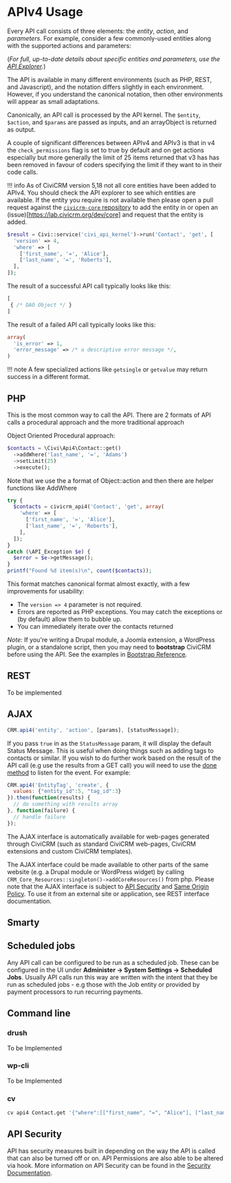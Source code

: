 # APIv4 Usage

Every API call consists of three elements: the *entity*, *action*, and *parameters*.  For example, consider a few commonly-used entities along with the supported actions and parameters:

(*For full, up-to-date details about specific entities and parameters, use the [API Explorer](/api/index.md#api-explorer).*)

The API is available in many different environments (such as PHP, REST, and Javascript), and the notation differs slightly in each environment.
However, if you understand the canonical notation, then other environments will appear as small adaptations.

Canonically, an API call is processed by the API kernel.  The `$entity`, `$action`, and `$params` are passed as inputs, and an arrayObject is returned as output.

A couple of significant differences between APIv4 and APIv3 is that in v4 the `check_permissions` flag is set to true by default and on get actions especially but more generally the limit of 25 items returned that v3 has has been removed in favour of coders specifying the limit if they want to in their code calls.

!!! info
   As of CiviCRM version 5,18 not all core entities have been added to APIv4. You should check the API explorer to see which entities are available. If the entity you require is not available then please open a pull request against the [`civicrm-core` repository](https://github.com/civicrm/civicrm-core) to add the entity in or open an (issue)[https://lab.civicrm.org/dev/core] and request that the entity is added.

```php
$result = Civi::service('civi_api_kernel')->run('Contact', 'get', [
  'version' => 4,
  'where' => [
    ['first_name', '=', 'Alice'],
    ['last_name', '=', 'Roberts'],
  ],
]);
```

The result of a successful API call typically looks like this:

```php
[
 { /* DAO Object */ }
]
```

The result of a failed API call typically looks like this:

```php
array(
  'is_error' => 1,
  'error_message' => /* a descriptive error message */,
)
```

!!! note
    A few specialized actions like `getsingle` or `getvalue` may return success in a different format.


## PHP

This is the most common way to call the API. There are 2 formats of API calls a procedural approach and the more traditional approach

Object Oriented Procedural approach:

```php
$contacts = \Civi\Api4\Contact::get()
  ->addWhere('last_name', '=', 'Adams')
  ->setLimit(25)
  ->execute();
```

Note that we use the a format of Object::action and then there are helper functions like AddWhere

```php
try {
  $contacts = civicrm_api4('Contact', 'get', array(
    'where' => [
      ['first_name', '=', 'Alice'],
      ['last_name', '=', 'Roberts'],
    ],
  ]);
}
catch (\API_Exception $e) {
  $error = $e->getMessage();
}
printf("Found %d item(s)\n", count($contacts));
```

This format matches canonical format almost exactly, with a few improvements for usability:

-  The `version => 4` parameter is not required.
-  Errors are reported as PHP exceptions. You may catch the exceptions or (by default) allow them to bubble up.
- You can immediately iterate over the contacts returned

*Note*: If you're writing a Drupal module, a Joomla extension, a WordPress plugin, or a standalone script, then you may need to **bootstrap** CiviCRM before using the API.  See the examples in [Bootstrap Reference](/framework/bootstrap.md).

## REST

To be implemented


## AJAX

```javascript
CRM.api4('entity', 'action', [params], [statusMessage]);
```

If you pass `true` in as the `StatusMessage` param, it will display the default Status Message. This is useful when doing things such as adding tags to contacts or similar. If you wish to do further work based on the result of the API call (e.g use the results from a GET call) you will need to use the [done method](http://api.jquery.com/deferred.done/) to listen for the event. For example:

```javascript
CRM.api4('EntityTag', 'create', {
  values: {"entity_id":5, "tag_id":3}
}).then(function(results) {
  // do something with results array
}, function(failure) {
  // handle failure
});
```

The AJAX interface is automatically available for web-pages generated through CiviCRM (such as standard CiviCRM web-pages, CiviCRM extensions and custom CiviCRM templates).

The AJAX interface could be made available to other parts of the same website (e.g. a Drupal module or WordPress widget) by calling `CRM_Core_Resources::singleton()->addCoreResources()`
from php. Please note that the AJAX interface is subject to [API Security](/security/permissions.md#api-permissions)
and [Same Origin Policy](http://en.wikipedia.org/wiki/Same_origin_policy). To use it from an external site or application, see REST interface documentation.

## Smarty

## Scheduled jobs
Any API call can be configured to be run as a scheduled job. These can be configured in the UI under **Administer -> System Settings -> Scheduled Jobs**. Usually API calls run this way are written with the intent that they be run as scheduled jobs - e.g those with the Job entity or provided by payment processors to run recurring payments.



## Command line

### drush

To be Implemented

### wp-cli

To be Implemented

### cv

```bash
cv api4 Contact.get '{"where":[["first_name", "=", "Alice"], ["last_name", "=", "Roberts"]]}'
```

## API Security

API has security measures built in depending on the way the API is called that can also be turned off or on. API Permissions are also able to be altered via hook. More information on API Security can be found in the [Security Documentation](/security/permissions.md).
